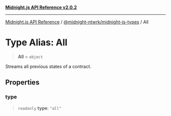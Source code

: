 [**Midnight.js API Reference v2.0.2**](../../../README.md)

***

[Midnight.js API Reference](../../../packages.md) / [@midnight-ntwrk/midnight-js-types](../README.md) / All

# Type Alias: All

> **All** = `object`

Streams all previous states of a contract.

## Properties

### type

> `readonly` **type**: `"all"`
